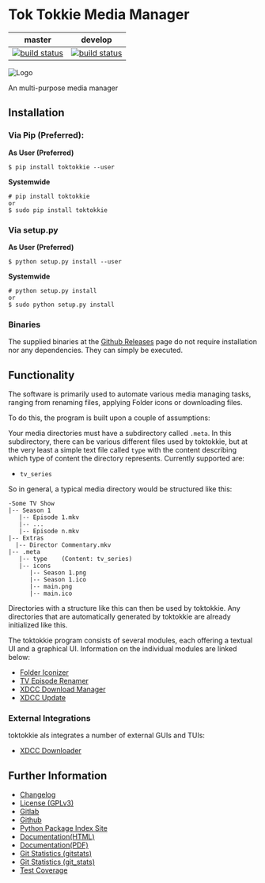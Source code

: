 # Tok Tokkie Media Manager

|master|develop|
|:----:|:-----:|
|[![build status](https://gitlab.namibsun.net/namboy94/toktokkie/badges/master/build.svg)](https://gitlab.namibsun.net/namboy94/toktokkie/commits/master)|[![build status](https://gitlab.namibsun.net/namboy94/toktokkie/badges/develop/build.svg)](https://gitlab.namibsun.net/namboy94/toktokkie/commits/develop)|

![Logo](resources/logo/logo-readme.png)

An multi-purpose media manager

## Installation

### Via Pip (Preferred):

**As User (Preferred)**

    $ pip install toktokkie --user
    
**Systemwide**

    # pip install toktokkie
    or
    $ sudo pip install toktokkie
    
### Via setup.py

**As User (Preferred)**

    $ python setup.py install --user
    
**Systemwide**

    # python setup.py install
    or
    $ sudo python setup.py install
    
### Binaries

The supplied binaries at the [Github Releases](https://github.com/namboy94/toktokkie/releases) page
do not require installation nor any dependencies. They can simply be executed.

## Functionality

The software is primarily used to automate various media managing tasks, ranging from renaming files,
applying Folder icons or downloading files.

To do this, the program is built upon a couple of assumptions:

Your media directories must have a subdirectory called ```.meta```.
In this subdirectory, there can be various different files used by toktokkie, but at
the very least a simple text file called ```type``` with the content describing which type
of content the directory represents. Currently supported are:

* ```tv_series```

So in general, a typical media directory would be structured like this:

    -Some TV Show
    |-- Season 1
       |-- Episode 1.mkv
       |-- ...
       |-- Episode n.mkv
    |-- Extras
      |-- Director Commentary.mkv
    |-- .meta
       |-- type    (Content: tv_series)
       |-- icons
          |-- Season 1.png
          |-- Season 1.ico
          |-- main.png
          |-- main.ico

Directories with a structure like this can then be used by toktokkie.
Any directories that are automatically generated by toktokkie are
already initialized like this.

The toktokkie program consists of several modules, each offering a textual UI and a graphical UI.
Information on the individual modules are linked below:


* [Folder Iconizer](doc/markdown/folder_iconizer.md)
* [TV Episode Renamer](doc/markdown/tv_episode_renamer.md)
* [XDCC Download Manager](doc/markdown/xdcc_download_manager.md)
* [XDCC Update](doc/markdown/xdcc_update.md)

### External Integrations

toktokkie als integrates a number of external GUIs and TUIs:

* [XDCC Downloader](https://gitlab.namibsun.net/namboy94/)

## Further Information

* [Changelog](https://gitlab.namibsun.net/namboy94/toktokkie/raw/master/CHANGELOG)
* [License (GPLv3)](https://gitlab.namibsun.net/namboy94/toktokkie/raw/master/LICENSE)
* [Gitlab](https://gitlab.namibsun.net/namboy94/toktokkie)
* [Github](https://github.com/namboy94/toktokkie)
* [Python Package Index Site](https://pypi.python.org/pypi/toktokkie)
* [Documentation(HTML)](https://docs.namibsun.net/html_docs/toktokkie/index.html)
* [Documentation(PDF)](https://docs.namibsun.net/pdf_docs/toktokkie.pdf)
* [Git Statistics (gitstats)](https://gitstats.namibsun.net/gitstats/toktokkie/index.html)
* [Git Statistics (git_stats)](https://gitstats.namibsun.net/git_stats/toktokkie/index.html)
* [Test Coverage](https://coverage.namibsun.net/toktokkie/index.html)
